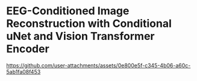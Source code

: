 # EEG-Conditioned Image Reconstruction with Conditional uNet and Vision Transformer Encoder

https://github.com/user-attachments/assets/0e800e5f-c345-4b06-a60c-5ab1fa08f453

